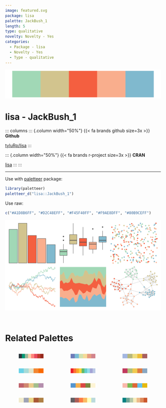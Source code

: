 ```yaml
---
image: featured.svg
package: lisa
palette: JackBush_1
length: 5
type: qualitative
novelty: Novelty - Yes
categories:
  - Package - lisa
  - Novelty - Yes
  - Type - qualitative
---
```


![](featured.svg)

# lisa - JackBush_1 

::: columns
::: {.column width="50%"}
{{< fa brands github size=3x >}}
**Github**

[tyluRp/lisa](https://github.com/tyluRp/lisa)
:::

::: {.column width="50%"}
{{< fa brands r-project size=3x >}}
**CRAN**

[lisa](https://CRAN.R-project.org/package=lisa)
:::
:::

<hr> 

Use with [paletteer](https://emilhvitfeldt.github.io/paletteer/) package:

```r
library(paletteer)
paletteer_d("lisa::JackBush_1")
```

Use raw:

```r
c("#A1D8B6FF", "#D2C48EFF", "#F45F40FF", "#F9AE8DFF", "#80B9CEFF")
``` 

![](examples.svg) 

<br>

# Related Palettes

<div class="list" style="display: grid; grid-template-columns: auto auto auto;"> <figure class="figure">
<a href="../../awtools/a_palette/"> <img src="../../awtools/a_palette/featured.svg" style="width: 100%;" class="figure-img"></a>
</figure> <figure class="figure">
<a href="../../PNWColors/Sailboat/"> <img src="../../PNWColors/Sailboat/featured.svg" style="width: 100%;" class="figure-img"></a>
</figure> <figure class="figure">
<a href="../../lisa/RobertDelaunay_1/"> <img src="../../lisa/RobertDelaunay_1/featured.svg" style="width: 100%;" class="figure-img"></a>
</figure> <figure class="figure">
<a href="../../NineteenEightyR/miami1/"> <img src="../../NineteenEightyR/miami1/featured.svg" style="width: 100%;" class="figure-img"></a>
</figure> <figure class="figure">
<a href="../../ggthemes/Jewel_Bright/"> <img src="../../ggthemes/Jewel_Bright/featured.svg" style="width: 100%;" class="figure-img"></a>
</figure> <figure class="figure">
<a href="../../lisa/M_C_Escher/"> <img src="../../lisa/M_C_Escher/featured.svg" style="width: 100%;" class="figure-img"></a>
</figure> <figure class="figure">
<a href="../../nord/aurora/"> <img src="../../nord/aurora/featured.svg" style="width: 100%;" class="figure-img"></a>
</figure> <figure class="figure">
<a href="../../nationalparkcolors/Badlands/"> <img src="../../nationalparkcolors/Badlands/featured.svg" style="width: 100%;" class="figure-img"></a>
</figure> <figure class="figure">
<a href="../../lisa/BridgetRiley/"> <img src="../../lisa/BridgetRiley/featured.svg" style="width: 100%;" class="figure-img"></a>
</figure> <figure class="figure">
<a href="../../lisa/J_M_W_Turner/"> <img src="../../lisa/J_M_W_Turner/featured.svg" style="width: 100%;" class="figure-img"></a>
</figure> <figure class="figure">
<a href="../../colRoz/desert_sunset/"> <img src="../../colRoz/desert_sunset/featured.svg" style="width: 100%;" class="figure-img"></a>
</figure> <figure class="figure">
<a href="../../rcartocolor/Geyser/"> <img src="../../rcartocolor/Geyser/featured.svg" style="width: 100%;" class="figure-img"></a>
</figure> 
</div>
